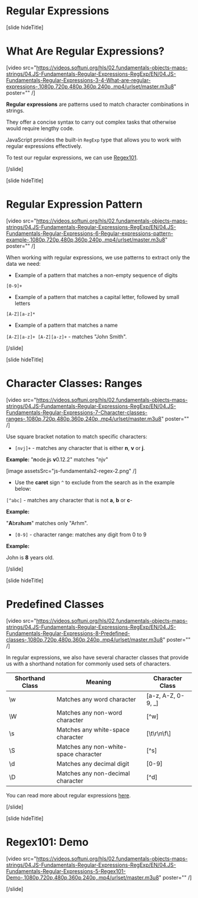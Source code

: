 # Regular Expressions

[slide hideTitle]
# What Are Regular Expressions?

[video src="https://videos.softuni.org/hls/02.fundamentals-objects-maps-strings/04.JS-Fundamentals-Regular-Expressions-RegExp/EN/04.JS-Fundamentals-Regular-Expressions-3-4-What-are-regular-expressions-,1080p,720p,480p,360p,240p,.mp4/urlset/master.m3u8" poster="" /]

**Regular expressions** are patterns used to match character combinations in strings.

They offer a concise syntax to carry out complex tasks that otherwise would require lengthy code.

JavaScript provides the built-in `RegExp` type that allows you to work with regular expressions effectively.

To test our regular expressions, we can use [Regex101](www.regex101.com).

[/slide]

[slide hideTitle]
# Regular Expression Pattern

[video src="https://videos.softuni.org/hls/02.fundamentals-objects-maps-strings/04.JS-Fundamentals-Regular-Expressions-RegExp/EN/04.JS-Fundamentals-Regular-Expressions-6-Regular-expressions-pattern-example-,1080p,720p,480p,360p,240p,.mp4/urlset/master.m3u8" poster="" /]

When working with regular expressions, we use patterns to extract only the data we need:

- Example of a pattern that matches a non-empty sequence of digits

`[0-9]+`

- Example of a pattern that matches a capital letter, followed by small letters

`[A-Z][a-z]*`

- Example of a pattern that matches a name

`[A-Z][a-z]+ [A-Z][a-z]+` - matches "John Smith".

[/slide]

[slide hideTitle]
# Character Classes: Ranges

[video src="https://videos.softuni.org/hls/02.fundamentals-objects-maps-strings/04.JS-Fundamentals-Regular-Expressions-RegExp/EN/04.JS-Fundamentals-Regular-Expressions-7-Character-classes-ranges-,1080p,720p,480p,360p,240p,.mp4/urlset/master.m3u8" poster="" /]

Use square bracket notation to match specific characters:

- `[nvj]+` - matches any character that is either **n**, **v** or **j**.

**Example:** "**n**ode.**j**s **v**0.12.2" matches "njv"

[image assetsSrc="js-fundamentals2-regex-2.png" /]

- Use the **caret** sign `^` to exclude from the search as in the example below:

`[^abc]` - matches any character that is not **a**, **b** or **c**-

**Example:**

"**A**b**r**a**h**a**m**" matches only "Arhm".

- `[0-9]` - character range: matches any digit from 0 to 9

**Example:**

John is **8** years old.

[/slide]

[slide hideTitle]
# Predefined Classes

[video src="https://videos.softuni.org/hls/02.fundamentals-objects-maps-strings/04.JS-Fundamentals-Regular-Expressions-RegExp/EN/04.JS-Fundamentals-Regular-Expressions-8-Predefined-classes-,1080p,720p,480p,360p,240p,.mp4/urlset/master.m3u8" poster="" /]

In regular expressions, we also have several character classes that provide us with a shorthand notation for commonly used sets of characters.

| **Shorthand Class** | **Meaning** | **Character Class** |
| --- | --- | --- |
| \w | Matches any word character | \[a\-z\, A\-Z\, 0\-9\, \_\] |
| \W | Matches any non\-word character | \[\^w\] |
| \s | Matches any white\-space character | \[\\t\\r\\n\\f\\] |
| \S | Matches any non\-white\-space character | \[\^s\] |
| \d | Matches any decimal digit | \[0\-9\] |
| \D | Matches any non-decimal character | \[\^d\] |

You can read more about regular expressions [here](https://www.regular-expressions.info/).

[/slide]

[slide hideTitle]
# Regex101: Demo

[video src="https://videos.softuni.org/hls/02.fundamentals-objects-maps-strings/04.JS-Fundamentals-Regular-Expressions-RegExp/EN/04.JS-Fundamentals-Regular-Expressions-5-Regex101-Demo-,1080p,720p,480p,360p,240p,.mp4/urlset/master.m3u8" poster="" /]

[/slide]
